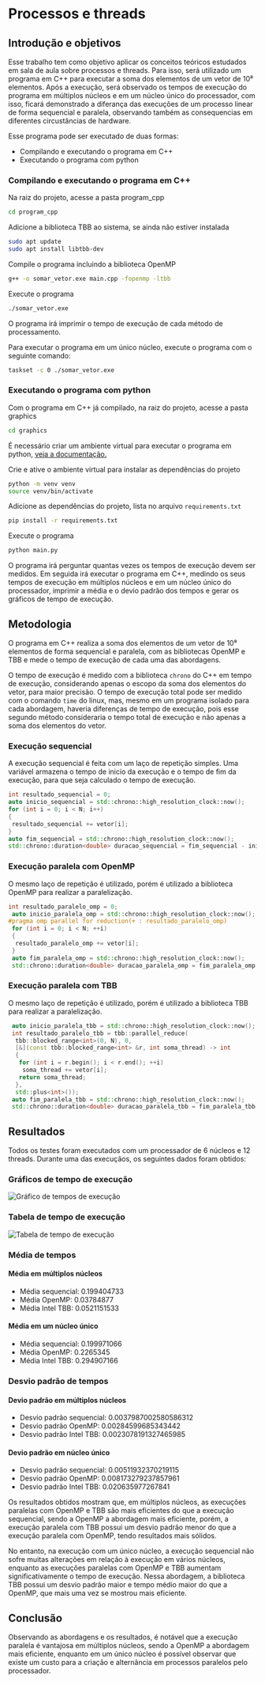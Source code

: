 # Processos e threads

## Introdução e objetivos

Esse trabalho tem como objetivo aplicar os conceitos teóricos estudados em sala de aula sobre processos e threads.
Para isso, será utilizado um programa em C++ para executar a soma dos elementos de um vetor de 10⁸ elementos.
Após a execução, será observado os tempos de execução do programa em múltiplos núcleos e em um núcleo único do processador, com isso, ficará demonstrado a diferança das execuções de um processo linear de forma sequencial e paralela, observando também as consequencias em diferentes circustâncias de hardware.

Esse programa pode ser executado de duas formas:

- Compilando e executando o programa em C++
- Executando o programa com python

### Compilando e executando o programa em C++

Na raiz do projeto, acesse a pasta program_cpp

```bash
cd program_cpp
```

Adicione a biblioteca TBB ao sistema, se ainda não estiver instalada

```bash
sudo apt update
sudo apt install libtbb-dev
```

Compile o programa incluindo a biblioteca OpenMP

```bash
g++ -o somar_vetor.exe main.cpp -fopenmp -ltbb
```

Execute o programa

```bash
./somar_vetor.exe
```

O programa irá imprimir o tempo de execução de cada método de processamento.

Para executar o programa em um único núcleo, execute o programa com o seguinte comando:

```bash
taskset -c 0 ./somar_vetor.exe
```

### Executando o programa com python

Com o programa em C++ já compilado, na raiz do projeto, acesse a pasta graphics

```bash
cd graphics
```

É necessário criar um ambiente virtual para executar o programa em python, [veja a documentação.](https://docs.python.org/pt-br/3/library/venv.html)

Crie e ative o ambiente virtual para instalar as dependências do projeto

```bash
python -m venv venv
source venv/bin/activate
```

Adicione as dependências do projeto, lista no arquivo `requirements.txt`

```bash
pip install -r requirements.txt
```

Execute o programa

```bash
python main.py
```

O programa irá perguntar quantas vezes os tempos de execução devem ser medidos.
Em seguida irá executar o programa em C++, medindo os seus tempos de execução em múltiplos núcleos e em um núcleo único do processador, imprimir a média e o devio padrão dos tempos e gerar os gráficos de tempo de execução.

## Metodologia

O programa em C++ realiza a soma dos elementos de um vetor de 10⁸ elementos de forma sequencial e paralela, com as bibliotecas OpenMP e TBB e mede o tempo de execução de cada uma das abordagens.

O tempo de execução é medido com a biblioteca `chrono` do C++ em tempo de execução, considerando apenas o escopo da soma dos elementos do vetor, para maior precisão. O tempo de execução total pode ser medido com o comando `time` do linux, mas, mesmo em um programa isolado para cada abordagem, haveria diferenças de tempo de execução, pois esse segundo método consideraria o tempo total de execução e não apenas a soma dos elementos do vetor.

### Execução sequencial

A execução sequencial é feita com um laço de repetição simples. Uma variável armazena o tempo de inicio da execução e o tempo de fim da execução, para que seja calculado o tempo de execução.

```cpp
int resultado_sequencial = 0;
auto inicio_sequencial = std::chrono::high_resolution_clock::now();
for (int i = 0; i < N; i++)
{
 resultado_sequencial += vetor[i];
}
auto fim_sequencial = std::chrono::high_resolution_clock::now();
std::chrono::duration<double> duracao_sequencial = fim_sequencial - inicio_sequencial;
```

### Execução paralela com OpenMP

O mesmo laço de repetição é utilizado, porém é utilizado a biblioteca OpenMP para realizar a paralelização.

```cpp
int resultado_paralelo_omp = 0;
 auto inicio_paralela_omp = std::chrono::high_resolution_clock::now();
#pragma omp parallel for reduction(+ : resultado_paralelo_omp)
 for (int i = 0; i < N; ++i)
 {
  resultado_paralelo_omp += vetor[i];
 }
 auto fim_paralela_omp = std::chrono::high_resolution_clock::now();
 std::chrono::duration<double> duracao_paralela_omp = fim_paralela_omp - inicio_paralela_omp;
```

### Execução paralela com TBB

O mesmo laço de repetição é utilizado, porém é utilizado a biblioteca TBB para realizar a paralelização.

```cpp
 auto inicio_paralela_tbb = std::chrono::high_resolution_clock::now();
 int resultado_paralelo_tbb = tbb::parallel_reduce(
  tbb::blocked_range<int>(0, N), 0,
  [&](const tbb::blocked_range<int> &r, int soma_thread) -> int
  {
   for (int i = r.begin(); i < r.end(); ++i)
    soma_thread += vetor[i];
   return soma_thread;
  },
  std::plus<int>());
 auto fim_paralela_tbb = std::chrono::high_resolution_clock::now();
 std::chrono::duration<double> duracao_paralela_tbb = fim_paralela_tbb - inicio_paralela_tbb;
```

## Resultados

Todos os testes foram executados com um processador de 6 núcleos e 12 threads.
Durante uma das execuçãos, os seguintes dados foram obtidos:

### Gráficos de tempo de execução

![Gráfico de tempos de execução](grafico_tempos.png)

### Tabela de tempo de execução

![Tabela de tempo de execução](tabela_tempos.png)

### Média de tempos

#### Média em múltiplos núcleos

- Média sequencial: 0.199404733
- Média OpenMP: 0.03784877
- Média Intel TBB: 0.0521151533

#### Média em um núcleo único

- Média sequencial: 0.199971066
- Média OpenMP: 0.2265345
- Média Intel TBB: 0.294907166

### Desvio padrão de tempos

#### Devio padrão em múltiplos núcleos

- Desvio padrão sequencial: 0.0037987002580586312
- Desvio padrão OpenMP: 0.00284599685343442
- Desvio padrão Intel TBB: 0.0023078191327465985

#### Devio padrão em núcleo único

- Desvio padrão sequencial: 0.00511932370219115
- Desvio padrão OpenMP: 0.008173279237857961
- Desvio padrão Intel TBB: 0.020635977267841

Os resultados obtidos mostram que, em múltiplos núcleos, as execuções paralelas com OpenMP e TBB são mais eficientes do que a execução sequencial, sendo a OpenMP a abordagem mais eficiente, porém, a execução paralela com TBB possui um desvio padrão menor do que a execução paralela com OpenMP, tendo resultados mais sólidos.

No entanto, na execução com um único núcleo, a execução sequencial não sofre muitas alterações em relação à execução em vários núcleos, enquanto as execuções paralelas com OpenMP e TBB aumentam significativamente o tempo de execução.
Nessa abordagem, a biblioteca TBB possui um desvio padrão maior e tempo médio maior do que a OpenMP, que mais uma vez se mostrou mais eficiente.

## Conclusão

Observando as abordagens e os resultados, é notável que a execução paralela é vantajosa em múltiplos núcleos, sendo a OpenMP a abordagem mais eficiente, enquanto em um único núcleo é possível observar que existe um custo para a criação e alternância em processos paralelos pelo processador.
